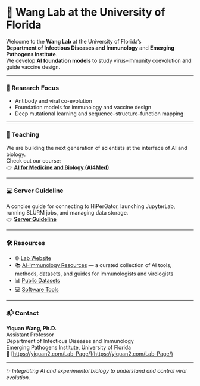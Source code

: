 # 🧬 Wang Lab at the University of Florida

Welcome to the **Wang Lab** at the University of Florida’s  
**Department of Infectious Diseases and Immunology** and **Emerging Pathogens Institute**.  
We develop **AI foundation models** to study virus–immunity coevolution and guide vaccine design.

---

### 🔬 Research Focus  
- Antibody and viral co-evolution  
- Foundation models for immunology and vaccine design  
- Deep mutational learning and sequence–structure–function mapping  

---

### 🧠 Teaching  
We are building the next generation of scientists at the interface of AI and biology.  
Check out our course:  
👉 [**AI for Medicine and Biology (AI4Med)**](https://wang-lab-uf.github.io/AI4Med/)

---

### 💻 Server Guideline  

A concise guide for connecting to HiPerGator, launching JupyterLab, running SLURM jobs, and managing data storage.  
👉 [**Server Guideline**](../guideline/README.md)

---

### 🛠️ Resources  
- 🌐 [Lab Website](https://yiquan2.com/Lab-Page/)  
- 📚 [AI-Immunology Resources](https://yiquan2.com/AI-Immunology-Resources/) — a curated collection of AI tools, methods, datasets, and guides for immunologists and virologists  
- 📊 [Public Datasets](https://github.com/YourOrg/datasets)  
- 💻 [Software Tools](https://github.com/YourOrg/tools)

---

### 📬 Contact  
**Yiquan Wang, Ph.D.**  
Assistant Professor  
Department of Infectious Diseases and Immunology  
Emerging Pathogens Institute, University of Florida  
🔗 [https://yiquan2.com/Lab-Page/](https://yiquan2.com/Lab-Page/)  

---

✨ *Integrating AI and experimental biology to understand and control viral evolution.*
